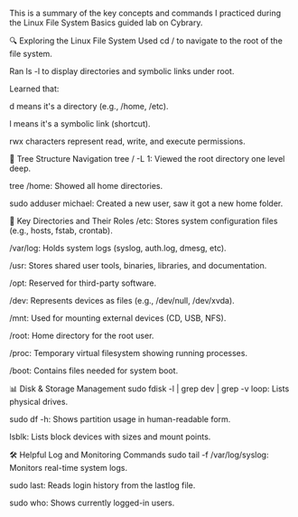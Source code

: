 This is a summary of the key concepts and commands I practiced during the Linux File System Basics guided lab on Cybrary.

🔍 Exploring the Linux File System
Used cd / to navigate to the root of the file system.

Ran ls -l to display directories and symbolic links under root.

Learned that:

d means it's a directory (e.g., /home, /etc).

l means it's a symbolic link (shortcut).

rwx characters represent read, write, and execute permissions.

🌲 Tree Structure Navigation
tree / -L 1: Viewed the root directory one level deep.

tree /home: Showed all home directories.

sudo adduser michael: Created a new user, saw it got a new home folder.

📁 Key Directories and Their Roles
/etc: Stores system configuration files (e.g., hosts, fstab, crontab).

/var/log: Holds system logs (syslog, auth.log, dmesg, etc).

/usr: Stores shared user tools, binaries, libraries, and documentation.

/opt: Reserved for third-party software.

/dev: Represents devices as files (e.g., /dev/null, /dev/xvda).

/mnt: Used for mounting external devices (CD, USB, NFS).

/root: Home directory for the root user.

/proc: Temporary virtual filesystem showing running processes.

/boot: Contains files needed for system boot.

📊 Disk & Storage Management
sudo fdisk -l | grep dev | grep -v loop: Lists physical drives.

sudo df -h: Shows partition usage in human-readable form.

lsblk: Lists block devices with sizes and mount points.

🛠️ Helpful Log and Monitoring Commands
sudo tail -f /var/log/syslog: Monitors real-time system logs.

sudo last: Reads login history from the lastlog file.

sudo who: Shows currently logged-in users.
